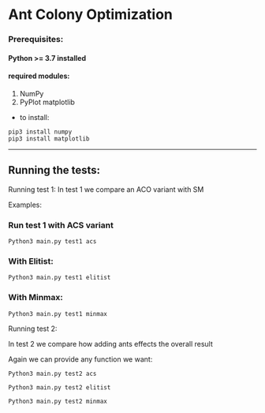 # Ant Colony Optimization

### Prerequisites:

#### Python >= 3.7 installed

#### required modules:

1.  NumPy
2.  PyPlot matplotlib

- to install:

```
pip3 install numpy
pip3 install matplotlib
```

---

## Running the tests:

Running test 1: In test 1 we compare an ACO variant with SM

Examples:

### Run test 1 with ACS variant

```
Python3 main.py test1 acs
```

### With Elitist:

```
Python3 main.py test1 elitist
```

### With Minmax:

```
Python3 main.py test1 minmax
```

Running test 2:

In test 2 we compare how adding ants effects the overall result

Again we can provide any function we want:

```
Python3 main.py test2 acs

Python3 main.py test2 elitist

Python3 main.py test2 minmax
```
